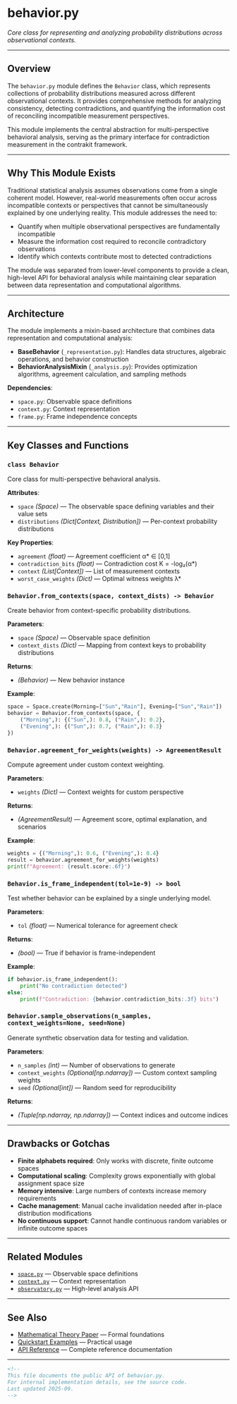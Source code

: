 # behavior.py

*Core class for representing and analyzing probability distributions across observational contexts.*

---

## Overview

The `behavior.py` module defines the `Behavior` class, which represents collections of probability distributions measured across different observational contexts. It provides comprehensive methods for analyzing consistency, detecting contradictions, and quantifying the information cost of reconciling incompatible measurement perspectives.

This module implements the central abstraction for multi-perspective behavioral analysis, serving as the primary interface for contradiction measurement in the contrakit framework.

---

## Why This Module Exists

Traditional statistical analysis assumes observations come from a single coherent model. However, real-world measurements often occur across incompatible contexts or perspectives that cannot be simultaneously explained by one underlying reality. This module addresses the need to:

* Quantify when multiple observational perspectives are fundamentally incompatible
* Measure the information cost required to reconcile contradictory observations
* Identify which contexts contribute most to detected contradictions

The module was separated from lower-level components to provide a clean, high-level API for behavioral analysis while maintaining clear separation between data representation and computational algorithms.

---

## Architecture

The module implements a mixin-based architecture that combines data representation and computational analysis:

- **BaseBehavior** (`_representation.py`): Handles data structures, algebraic operations, and behavior construction
- **BehaviorAnalysisMixin** (`_analysis.py`): Provides optimization algorithms, agreement calculation, and sampling methods

**Dependencies**:
- `space.py`: Observable space definitions
- `context.py`: Context representation
- `frame.py`: Frame independence concepts

---

## Key Classes and Functions

### `class Behavior`

Core class for multi-perspective behavioral analysis.

**Attributes**:

* `space` *(Space)* — The observable space defining variables and their value sets
* `distributions` *(Dict[Context, Distribution])* — Per-context probability distributions

**Key Properties**:

* `agreement` *(float)* — Agreement coefficient α* ∈ [0,1]
* `contradiction_bits` *(float)* — Contradiction cost K = -log₂(α*)
* `context` *(List[Context])* — List of measurement contexts
* `worst_case_weights` *(Dict)* — Optimal witness weights λ*

### `Behavior.from_contexts(space, context_dists) -> Behavior`

Create behavior from context-specific probability distributions.

**Parameters**:

* `space` *(Space)* — Observable space definition
* `context_dists` *(Dict)* — Mapping from context keys to probability distributions

**Returns**:

* *(Behavior)* — New behavior instance

**Example**:

```python
space = Space.create(Morning=["Sun","Rain"], Evening=["Sun","Rain"])
behavior = Behavior.from_contexts(space, {
    ("Morning",): {("Sun",): 0.8, ("Rain",): 0.2},
    ("Evening",): {("Sun",): 0.7, ("Rain",): 0.3}
})
```

### `Behavior.agreement_for_weights(weights) -> AgreementResult`

Compute agreement under custom context weighting.

**Parameters**:

* `weights` *(Dict)* — Context weights for custom perspective

**Returns**:

* *(AgreementResult)* — Agreement score, optimal explanation, and scenarios

**Example**:

```python
weights = {("Morning",): 0.6, ("Evening",): 0.4}
result = behavior.agreement_for_weights(weights)
print(f"Agreement: {result.score:.6f}")
```

### `Behavior.is_frame_independent(tol=1e-9) -> bool`

Test whether behavior can be explained by a single underlying model.

**Parameters**:

* `tol` *(float)* — Numerical tolerance for agreement check

**Returns**:

* *(bool)* — True if behavior is frame-independent

**Example**:

```python
if behavior.is_frame_independent():
    print("No contradiction detected")
else:
    print(f"Contradiction: {behavior.contradiction_bits:.3f} bits")
```

### `Behavior.sample_observations(n_samples, context_weights=None, seed=None)`

Generate synthetic observation data for testing and validation.

**Parameters**:

* `n_samples` *(int)* — Number of observations to generate
* `context_weights` *(Optional[np.ndarray])* — Custom context sampling weights
* `seed` *(Optional[int])* — Random seed for reproducibility

**Returns**:

* *(Tuple[np.ndarray, np.ndarray])* — Context indices and outcome indices

---

## Drawbacks or Gotchas

* **Finite alphabets required**: Only works with discrete, finite outcome spaces
* **Computational scaling**: Complexity grows exponentially with global assignment space size
* **Memory intensive**: Large numbers of contexts increase memory requirements
* **Cache management**: Manual cache invalidation needed after in-place distribution modifications
* **No continuous support**: Cannot handle continuous random variables or infinite outcome spaces

---

## Related Modules

* [`space.py`](../space.md) — Observable space definitions
* [`context.py`](../context.md) — Context representation
* [`observatory.py`](../observatory.md) — High-level analysis API

---

## See Also

* [Mathematical Theory Paper](../../docs/paper/A%20Mathematical%20Theory%20of%20Contradiction.pdf) — Formal foundations
* [Quickstart Examples](../../../examples/quickstart/behavior.py) — Practical usage
* [API Reference](../../docs/api/) — Complete reference documentation

---

```markdown
<!--
This file documents the public API of behavior.py.
For internal implementation details, see the source code.
Last updated 2025-09.
-->
```
